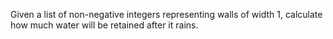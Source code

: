 Given a list of non-negative integers representing walls of width 1, calculate how much water will be retained after it rains.
